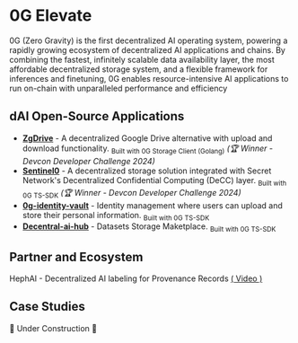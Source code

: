 # 0G Elevate  
0G (Zero Gravity) is the first decentralized AI operating system, powering a rapidly growing ecosystem of decentralized AI applications and chains. By combining the fastest, infinitely scalable data availability layer, the most affordable decentralized storage system, and a flexible framework for inferences and finetuning, 0G enables resource-intensive AI applications to run on-chain with unparalleled performance and efficiency

## dAI Open-Source Applications

- **[ZgDrive](https://github.com/udhaykumarbala/zgDrive)** - A decentralized Google Drive alternative with upload and download functionality. 
  <sub>Built with 0G Storage Client (Golang)</sub> 
  *(🏆 Winner - Devcon Developer Challenge 2024)*
- **[Sentinel0](https://github.com/capGoblin/Sentinel0)** - A decentralized storage solution integrated with Secret Network's Decentralized Confidential Computing (DeCC) layer. 
  <sub>Built with 0G TS-SDK</sub>
  *(🏆 Winner - Devcon Developer Challenge 2024)*
- **[0g-identity-vault](https://github.com/Raaghav-m/0g-identity-vault)** - Identity management where users can upload and store their personal information.
  <sub>Built with 0G TS-SDK</sub>
- **[Decentral-ai-hub](https://github.com/Jovian-Dsouza/decentral-ai-hub)** - Datasets Storage Maketplace.
  <sub>Built with 0G TS-SDK</sub>

## Partner and Ecosystem

HephAI - Decentralized AI labeling for Provenance Records [( Video )](https://www.loom.com/share/3ec002c14b1048fbaff2a3de6f7aa89b?sid=940c4a33-6246-4111-8d08-66c11718684e)

## Case Studies
🚧 Under Construction 🚧

